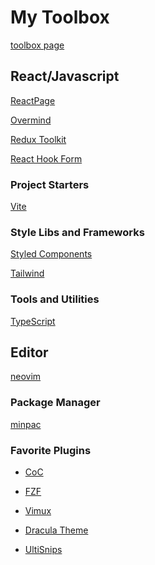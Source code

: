# My Toolbox

<!--ts-->
<!--te-->

[toolbox page](https://mdxprograms.github.io/my-toolbox/)

## React/Javascript

[ReactPage](https://github.com/react-page/react-page)

[Overmind](https://overmindjs.org/)

[Redux Toolkit](https://redux-toolkit.js.org/)

[React Hook Form](https://react-hook-form.com/)

### Project Starters

[Vite](https://vitejs.dev/)

### Style Libs and Frameworks

[Styled Components](https://www.styled-components.com/)

[Tailwind](https://tailwindcss.com/)

### Tools and Utilities

[TypeScript](https://www.typescriptlang.org/)

## Editor

[neovim](https://neovim.io/)

### Package Manager

[minpac](https://github.com/k-takata/minpac)

### Favorite Plugins

- [CoC](https://github.com/neoclide/coc.nvim)

- [FZF](https://github.com/junegunn/fzf.vim)

- [Vimux](https://github.com/preservim/vimux)

- [Dracula Theme](https://github.com/dracula/vim)

- [UltiSnips](https://github.com/SirVer/ultisnips)
